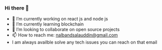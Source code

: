 ### Hi there 👋

- 🔭 I’m currently working on react js and node js
- 🌱 I’m currently learning blockchain
- 👯 I’m looking to collaborate on  open source projects
- 📫 How to reach me: nalbandsalauddin@gmail.com
- I am always availble solve any tech issues you can reach on that email

<!--
**salauddinn/salauddinn** is a ✨ _special_ ✨ repository because its `README.md` (this file) appears on your GitHub profile.

Here are some ideas to get you started:

- 🔭 I’m currently working on ...
- 🌱 I’m currently learning ...
- 👯 I’m looking to collaborate on ...
- 🤔 I’m looking for help with ...
- 💬 Ask me about ...
- 📫 How to reach me: ...
- 😄 Pronouns: ...
- ⚡ Fun fact: ...
-->
